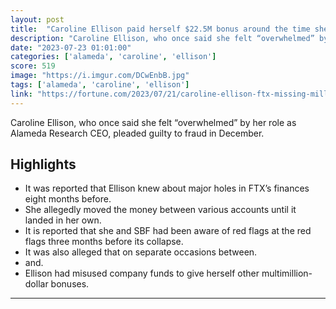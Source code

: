 ```yaml
---
layout: post
title:  "Caroline Ellison paid herself $22.5M bonus around the time she estimated a $10 billion cash shortfall at FTX—lawsuit"
description: "Caroline Ellison, who once said she felt “overwhelmed” by her role as Alameda Research CEO, pleaded guilty to fraud in December."
date: "2023-07-23 01:01:00"
categories: ['alameda', 'caroline', 'ellison']
score: 519
image: "https://i.imgur.com/DCwEnbB.jpg"
tags: ['alameda', 'caroline', 'ellison']
link: "https://fortune.com/2023/07/21/caroline-ellison-ftx-missing-millions-lawsuit-26-million-bonus-fraud-alameda-research-sbf/"
---
```


Caroline Ellison, who once said she felt “overwhelmed” by her role as Alameda Research CEO, pleaded guilty to fraud in December.

## Highlights

- It was reported that Ellison knew about major holes in FTX’s finances eight months before.
- She allegedly moved the money between various accounts until it landed in her own.
- It is reported that she and SBF had been aware of red flags at the red flags three months before its collapse.
- It was also alleged that on separate occasions between.
- and.
- Ellison had misused company funds to give herself other multimillion-dollar bonuses.

---

